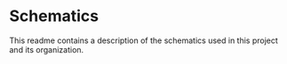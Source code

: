 # Schematics

This readme contains a description of the schematics used in this project and its organization.